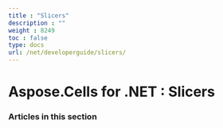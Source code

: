 ```yaml
---
title : "Slicers" 
description : "" 
weight : 8249 
toc : false
type: docs
url: /net/developerguide/slicers/
---
```


# Aspose.Cells for .NET : Slicers


### Articles in this section

           

 

